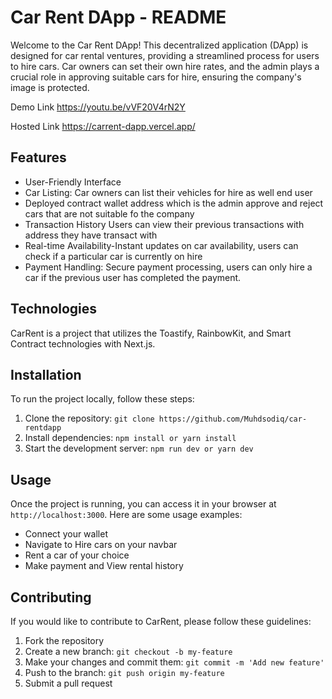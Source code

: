 # Car Rent DApp - README

Welcome to the Car Rent DApp! This decentralized application (DApp) is designed for car rental ventures, providing a streamlined process for users to hire cars. Car owners can set their own hire rates, and the admin plays a crucial role in approving suitable cars for hire, ensuring the company's image is protected.

Demo Link
https://youtu.be/vVF20V4rN2Y

Hosted Link
https://carrent-dapp.vercel.app/

## Features

- User-Friendly Interface
- Car Listing: Car owners can list their vehicles for hire as well end user
- Deployed contract wallet address which is the admin approve and reject cars that are not suitable fo the company 
- Transaction History Users can view their previous transactions with address they have transact with 
- Real-time Availability-Instant updates on car availability, users can check if a particular car is currently on hire
- Payment Handling: Secure payment processing, users can only hire a car if the previous user has completed the payment.

## Technologies
CarRent is a project that utilizes the Toastify, RainbowKit, and Smart Contract technologies with Next.js.

## Installation

To run the project locally, follow these steps:

1. Clone the repository: `git clone https://github.com/Muhdsodiq/car-rentdapp`
2. Install dependencies: `npm install or yarn install`
3. Start the development server: `npm run dev or yarn dev`

## Usage

Once the project is running, you can access it in your browser at `http://localhost:3000`. Here are some usage examples:

- Connect your wallet
- Navigate to Hire cars on your navbar
- Rent a car of your choice
- Make payment and View rental history

## Contributing

If you would like to contribute to CarRent, please follow these guidelines:

1. Fork the repository
2. Create a new branch: `git checkout -b my-feature`
3. Make your changes and commit them: `git commit -m 'Add new feature'`
4. Push to the branch: `git push origin my-feature`
5. Submit a pull request

